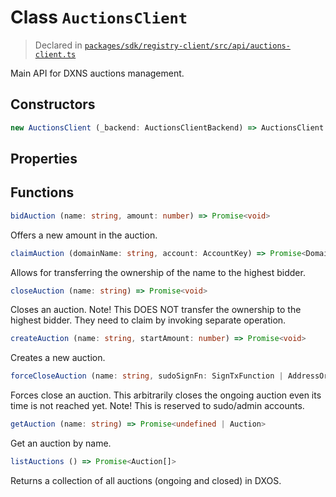 # Class `AuctionsClient`
> Declared in [`packages/sdk/registry-client/src/api/auctions-client.ts`]()

Main API for DXNS auctions management.

## Constructors
```ts
new AuctionsClient (_backend: AuctionsClientBackend) => AuctionsClient
```

## Properties


## Functions
```ts
bidAuction (name: string, amount: number) => Promise<void>
```
Offers a new amount in the auction.
```ts
claimAuction (domainName: string, account: AccountKey) => Promise<DomainKey>
```
Allows for transferring the ownership of the name to the highest bidder.
```ts
closeAuction (name: string) => Promise<void>
```
Closes an auction. Note! This DOES NOT transfer the ownership to the highest bidder. They need to claim
by invoking separate operation.
```ts
createAuction (name: string, startAmount: number) => Promise<void>
```
Creates a new auction.
```ts
forceCloseAuction (name: string, sudoSignFn: SignTxFunction | AddressOrPair) => Promise<void>
```
Forces close an auction. This arbitrarily closes the ongoing auction even its time is not reached yet.
Note! This is reserved to sudo/admin accounts.
```ts
getAuction (name: string) => Promise<undefined | Auction>
```
Get an auction by name.
```ts
listAuctions () => Promise<Auction[]>
```
Returns a collection of all auctions (ongoing and closed) in DXOS.